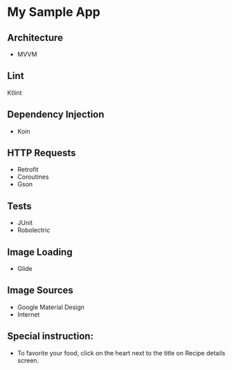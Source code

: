 # My Sample App

## Architecture

* MVVM

## Lint

Ktlint

## Dependency Injection

* Koin

## HTTP Requests

* Retrofit
* Coroutines
* Gson
 
## Tests

* JUnit
* Robolectric

## Image Loading

* Glide

## Image Sources
* Google Material Design
* Internet

## Special instruction:
* To favorite your food, click on the heart next to the title on Recipe details screen.